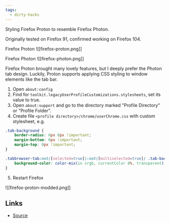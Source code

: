 ```yaml
---
tags:
  - dirty-hacks
---
```


Styling Firefox Proton to resemble Firefox Photon.

Originally tested on Firefox 91, confirmed working on Firefox 104.

Firefox Proton
![[firefox-proton.png]]

Firefox Photon
![[firefox-photon.png]]


Firefox Proton brought many lovely features, but I deeply prefer the Photon tab design.  Luckily, Proton supports applying CSS styling to window elements like the tab bar.

1. Open `about:config`
2. Find for `toolkit.legacyUserProfileCustomizations.stylesheets`, set its value to true.
3. Open `about:support` and go to the directory marked "Profile Directory" or "Profile Folder".
4. Create file `<profile directory>/chrome/userChrome.css` with custom stylesheet, e.g.
```css
.tab-background {
	border-radius: 0px 0px !important;
	margin-bottom: 0px !important;
	margin-top: 0px !important;
}

.tabbrowser-tab:not([selected=true]):not([multiselected=true]) .tab-background {
	background-color: color-mix(in srgb, currentColor 0%, transparent);
}
```
5. Restart Firefox

![[firefox-proton-modded.png]]

## Links
 - [Source](https://superuser.com/questions/1653533/how-to-switch-back-to-firefox-old-style-of-tabs/1669549#1669549)
